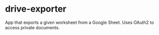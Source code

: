 # drive-exporter
App that exports a given worksheet from a Google Sheet. Uses OAuth2 to access private documents.

